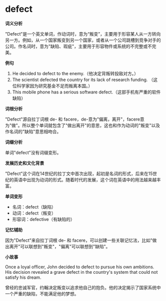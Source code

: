 # defect

**词义分析**

  

"Defect"是一个英文单词，作动词时，意为“叛变”，主要用于形容某人从一方转向另一方。例如，从一个国家叛变到另一个国家，或者从一个公司跳槽到竞争对手的公司。作名词时，意为"缺陷、瑕疵"，主要用于形容物件或系统的不完整或不完美。

  

**例句**

  

1.  He decided to defect to the enemy.（他决定背叛转投敌对方。）
2.  The scientist defected the country for its lack of research funding. （这位科学家因为研究基金不足而叛离本国。）
3.  This mobile phone has a serious software defect.（这部手机有严重的软件缺陷）

  

**词根分析**

  

"Defect"源自拉丁词根 de- 和 facere，de-意为"偏离，离开"，facere意为"做"。所以整个单词就包含了"做出离开"的意思，这也和作为动词的"叛变"以及作名词的"缺陷"意思相吻合。

  

**词缀分析**

  

单词"defect"没有词缀变形。

  

**发展历史和文化背景**

  

"Defect"这个词在14世纪的拉丁文中首次出现，起初是名词的形式，后来在15世纪的英语中出现为动词的形式。随着时代的发展，这个词在英语中的用法越来越丰富。

  

**单词变形**

  

*   名词：defect（缺陷）
*   动词：defect（叛变）
*   形容词：defective（有缺陷的）

  

**记忆辅助**

  

因为"Defect"来自拉丁词根 de- 和 facere，可以创建一些关联记忆法，比如"做出离开"可以联想到"叛变"，"偏离"可以联想到"缺陷"。

  

**小故事**

  

Once a loyal officer, John decided to defect to pursue his own ambitions. His decision revealed a grave defect in the country's system that could not satisfy his dream.

  

曾经的忠诚军官，约翰决定叛变以追求他自己的抱负。他的决定揭示了国家系统中一个严重的缺陷，不能满足他的梦想。
